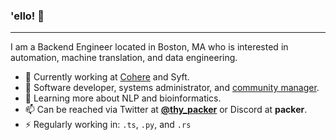 ### 'ello! 👋
---

I am a Backend Engineer located in Boston, MA who is interested in automation, machine translation, and data engineering. 

* 🏢 Currently working at [Cohere](https://cohere.com) and Syft.
* 💼 Software developer, systems administrator, and [community manager](https://discord.gg/jpclass).
* 🌱 Learning more about NLP and bioinformatics.
* 📫 Can be reached via Twitter at **[@thy_packer](https://twitter.com/thy_packer)** or Discord at **packer**.
* ⚡ Regularly working in: `.ts`, `.py`, and `.rs`
